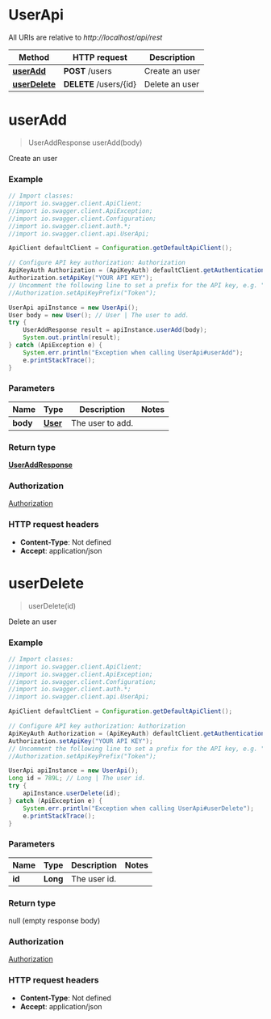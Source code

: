 # UserApi

All URIs are relative to *http://localhost/api/rest*

Method | HTTP request | Description
------------- | ------------- | -------------
[**userAdd**](UserApi.md#userAdd) | **POST** /users | Create an user
[**userDelete**](UserApi.md#userDelete) | **DELETE** /users/{id} | Delete an user


<a name="userAdd"></a>
# **userAdd**
> UserAddResponse userAdd(body)

Create an user

### Example
```java
// Import classes:
//import io.swagger.client.ApiClient;
//import io.swagger.client.ApiException;
//import io.swagger.client.Configuration;
//import io.swagger.client.auth.*;
//import io.swagger.client.api.UserApi;

ApiClient defaultClient = Configuration.getDefaultApiClient();

// Configure API key authorization: Authorization
ApiKeyAuth Authorization = (ApiKeyAuth) defaultClient.getAuthentication("Authorization");
Authorization.setApiKey("YOUR API KEY");
// Uncomment the following line to set a prefix for the API key, e.g. "Token" (defaults to null)
//Authorization.setApiKeyPrefix("Token");

UserApi apiInstance = new UserApi();
User body = new User(); // User | The user to add.
try {
    UserAddResponse result = apiInstance.userAdd(body);
    System.out.println(result);
} catch (ApiException e) {
    System.err.println("Exception when calling UserApi#userAdd");
    e.printStackTrace();
}
```

### Parameters

Name | Type | Description  | Notes
------------- | ------------- | ------------- | -------------
 **body** | [**User**](User.md)| The user to add. |

### Return type

[**UserAddResponse**](UserAddResponse.md)

### Authorization

[Authorization](../README.md#Authorization)

### HTTP request headers

 - **Content-Type**: Not defined
 - **Accept**: application/json

<a name="userDelete"></a>
# **userDelete**
> userDelete(id)

Delete an user

### Example
```java
// Import classes:
//import io.swagger.client.ApiClient;
//import io.swagger.client.ApiException;
//import io.swagger.client.Configuration;
//import io.swagger.client.auth.*;
//import io.swagger.client.api.UserApi;

ApiClient defaultClient = Configuration.getDefaultApiClient();

// Configure API key authorization: Authorization
ApiKeyAuth Authorization = (ApiKeyAuth) defaultClient.getAuthentication("Authorization");
Authorization.setApiKey("YOUR API KEY");
// Uncomment the following line to set a prefix for the API key, e.g. "Token" (defaults to null)
//Authorization.setApiKeyPrefix("Token");

UserApi apiInstance = new UserApi();
Long id = 789L; // Long | The user id.
try {
    apiInstance.userDelete(id);
} catch (ApiException e) {
    System.err.println("Exception when calling UserApi#userDelete");
    e.printStackTrace();
}
```

### Parameters

Name | Type | Description  | Notes
------------- | ------------- | ------------- | -------------
 **id** | **Long**| The user id. |

### Return type

null (empty response body)

### Authorization

[Authorization](../README.md#Authorization)

### HTTP request headers

 - **Content-Type**: Not defined
 - **Accept**: application/json

